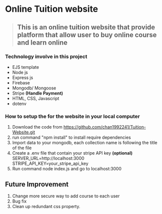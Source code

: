# Online Tuition website

>## This is an online tuition website that provide platform that allow user to buy online course and learn online

### Technology involve in this project
* EJS template
* Node js
* Express js
* Firebase
* Mongodb/ Mongoose
* Stripe __(Handle Payment)__
* HTML, CSS, Javascript
* dotenv

### How to setup the for the website in your local computer
1. Download the code from https://github.com/chan1992241/Tuition-Website.git
2. run command "npm install" to install require dependencies
3. Import data to your mongodb, each collection name is following the title of the file
4. Create a .env file that contain your stripe API key **(optional)**
    SERVER_URL=http://localhost:3000
    STRIPE_API_KEY=your_stripe_api_key
5. Run command node index.js and go to localhost:3000

Future Improvement
--------
1. Change more secure way to add course to each user
2. Bug fix
3. Clean up redundant css property.